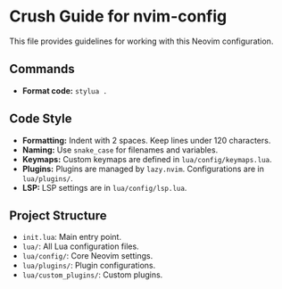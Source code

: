 # Crush Guide for nvim-config

This file provides guidelines for working with this Neovim configuration.

## Commands

- **Format code:** `stylua .`

## Code Style

- **Formatting:** Indent with 2 spaces. Keep lines under 120 characters.
- **Naming:** Use `snake_case` for filenames and variables.
- **Keymaps:** Custom keymaps are defined in `lua/config/keymaps.lua`.
- **Plugins:** Plugins are managed by `lazy.nvim`. Configurations are in `lua/plugins/`.
- **LSP:** LSP settings are in `lua/config/lsp.lua`.

## Project Structure

- `init.lua`: Main entry point.
- `lua/`: All Lua configuration files.
- `lua/config/`: Core Neovim settings.
- `lua/plugins/`: Plugin configurations.
- `lua/custom_plugins/`: Custom plugins.
